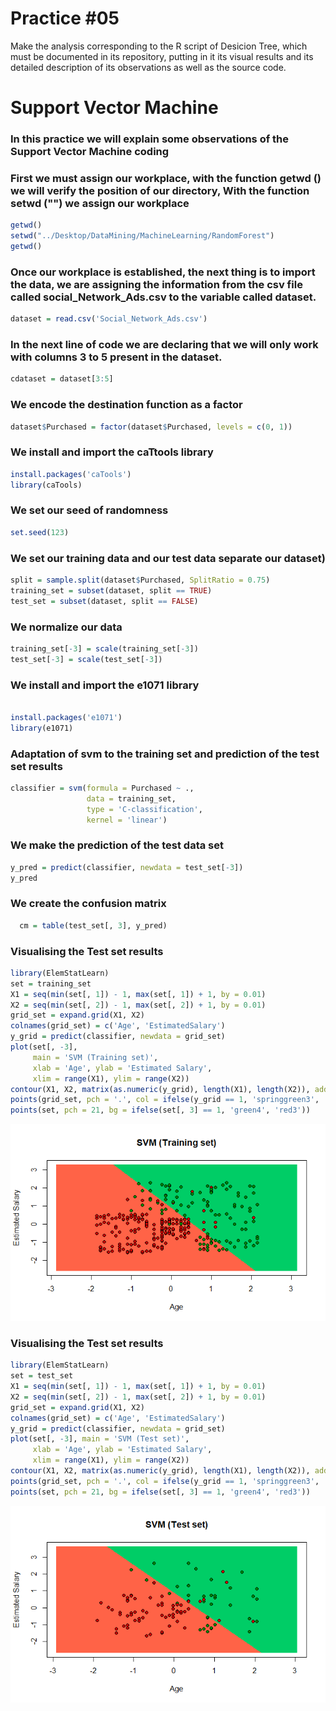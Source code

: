 # Practice #05

Make the analysis corresponding to the R script of Desicion Tree, which must be documented in its repository, putting in it its visual results and its detailed description of its observations as well as the source code.

# Support Vector Machine


### In this practice we will explain some observations of the Support Vector Machine coding

### First we must assign our workplace, with the function getwd () we will verify the position of our directory, With the function setwd ("") we assign our workplace
```r 
getwd()
setwd("../Desktop/DataMining/MachineLearning/RandomForest")
getwd()
```


### Once our workplace is established, the next thing is to import the data, we are assigning the information from the csv file called social_Network_Ads.csv to the variable called dataset.
```r
dataset = read.csv('Social_Network_Ads.csv')
```


### In the next line of code we are declaring that we will only work with columns 3 to 5 present in the dataset.
```r
cdataset = dataset[3:5]
```

###  We encode the destination function as a factor
```r
dataset$Purchased = factor(dataset$Purchased, levels = c(0, 1))
```

### We install and import the caTtools library
```r
install.packages('caTools')
library(caTools)
```
### We set our seed of randomness

```r
set.seed(123)
```

### We set our training data and our test data separate our dataset)
```r
split = sample.split(dataset$Purchased, SplitRatio = 0.75)
training_set = subset(dataset, split == TRUE)
test_set = subset(dataset, split == FALSE)
```

### We normalize our data
```r
training_set[-3] = scale(training_set[-3])
test_set[-3] = scale(test_set[-3])
```

### We install and import the e1071 library
```r
 
install.packages('e1071')
library(e1071)


```
### Adaptation of svm to the training set and prediction of the test set results
```r
classifier = svm(formula = Purchased ~ .,
                 data = training_set,
                 type = 'C-classification',
                 kernel = 'linear')
```
### We make the prediction of the test data set
```r
y_pred = predict(classifier, newdata = test_set[-3])
y_pred
```

### We create the confusion matrix
```r
  cm = table(test_set[, 3], y_pred)

```

### Visualising the Test set results
```r
library(ElemStatLearn)
set = training_set
X1 = seq(min(set[, 1]) - 1, max(set[, 1]) + 1, by = 0.01)
X2 = seq(min(set[, 2]) - 1, max(set[, 2]) + 1, by = 0.01)
grid_set = expand.grid(X1, X2)
colnames(grid_set) = c('Age', 'EstimatedSalary')
y_grid = predict(classifier, newdata = grid_set)
plot(set[, -3],
     main = 'SVM (Training set)',
     xlab = 'Age', ylab = 'Estimated Salary',
     xlim = range(X1), ylim = range(X2))
contour(X1, X2, matrix(as.numeric(y_grid), length(X1), length(X2)), add = TRUE)
points(grid_set, pch = '.', col = ifelse(y_grid == 1, 'springgreen3', 'tomato'))
points(set, pch = 21, bg = ifelse(set[, 3] == 1, 'green4', 'red3'))
```

![alt text](https://github.com/JuanCarlos-Negrete/Data-Mining/blob/Unit_3/Unit_3/Practices/Practice05/SVM_TrainingSet.png)


### Visualising the Test set results
```r
library(ElemStatLearn)
set = test_set
X1 = seq(min(set[, 1]) - 1, max(set[, 1]) + 1, by = 0.01)
X2 = seq(min(set[, 2]) - 1, max(set[, 2]) + 1, by = 0.01)
grid_set = expand.grid(X1, X2)
colnames(grid_set) = c('Age', 'EstimatedSalary')
y_grid = predict(classifier, newdata = grid_set)
plot(set[, -3], main = 'SVM (Test set)',
     xlab = 'Age', ylab = 'Estimated Salary',
     xlim = range(X1), ylim = range(X2))
contour(X1, X2, matrix(as.numeric(y_grid), length(X1), length(X2)), add = TRUE)
points(grid_set, pch = '.', col = ifelse(y_grid == 1, 'springgreen3', 'tomato'))
points(set, pch = 21, bg = ifelse(set[, 3] == 1, 'green4', 'red3'))
```
![alt text](https://github.com/JuanCarlos-Negrete/Data-Mining/blob/Unit_3/Unit_3/Practices/Practice05/SVM_TestSet.png)